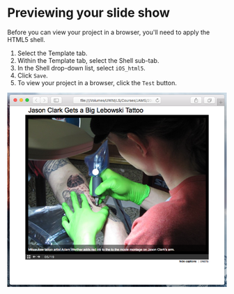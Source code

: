 # Previewing your slide show

Before you can view your project in a browser, you'll need to apply the HTML5 shell.

1. Select the Template tab. 
2. Within the Template tab, select the Shell sub-tab.
3. In the Shell drop-down list, select `iOS_html5`.
4. Click `Save`.
5. To view your project in a browser, click the `Test` button.

![](/assets/soundslides-previewing-in-browser.png)


